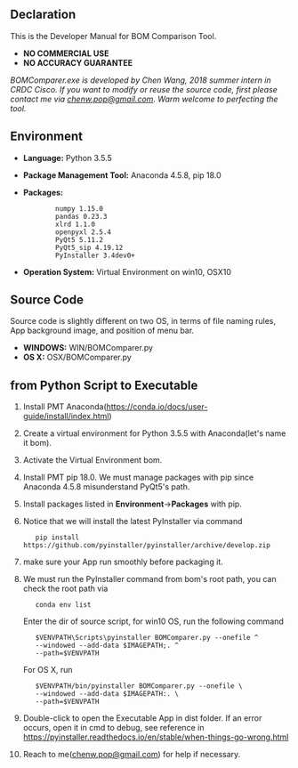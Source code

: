 ## Declaration
This is the Developer Manual for BOM Comparison Tool.

- **NO COMMERCIAL USE**
- **NO ACCURACY GUARANTEE**

*BOMComparer.exe is developed by Chen Wang, 2018 summer intern in CRDC Cisco. If you want to modify or reuse the source code, first please contact me via chenw.pop@gmail.com. Warm welcome to perfecting the tool.*

## Environment
- **Language:** Python 3.5.5
- **Package Management Tool:** Anaconda 4.5.8, pip 18.0
- **Packages:** 

              numpy 1.15.0
              pandas 0.23.3
              xlrd 1.1.0
              openpyxl 2.5.4
              PyQt5 5.11.2
              PyQt5_sip 4.19.12
              PyInstaller 3.4dev0+
              
- **Operation System:** Virtual Environment on win10, OSX10

## Source Code
Source code is slightly different on two OS, in terms of file naming rules, App background image, and position of menu bar.
- **WINDOWS:** WIN/BOMComparer.py
- **OS X:** OSX/BOMComparer.py

## from Python Script to Executable
1. Install PMT Anaconda(https://conda.io/docs/user-guide/install/index.html)
2. Create a virtual environment for Python 3.5.5 with Anaconda(let's name it bom).
3. Activate the Virtual Environment bom.
4. Install PMT pip 18.0. We must manage packages with pip since Anaconda 4.5.8 misunderstand PyQt5's path.
5. Install packages listed in **Environment**->**Packages** with pip.
6. Notice that we will install the latest PyInstaller via command

          pip install https://github.com/pyinstaller/pyinstaller/archive/develop.zip
          
7. make sure your App run smoothly before packaging it.
8. We must run the PyInstaller command from bom's root path, you can check the root path via

          conda env list
          
   Enter the dir of source script, for win10 OS, run the following command
   
          $VENVPATH\Scripts\pyinstaller BOMComparer.py --onefile ^
          --windowed --add-data $IMAGEPATH;. ^
          --path=$VENVPATH
          
   For OS X, run
   
          $VENVPATH/bin/pyinstaller BOMComparer.py --onefile \
          --windowed --add-data $IMAGEPATH:. \
          --path=$VENVPATH
          
9. Double-click to open the Executable App in dist folder. If an error occurs, open it in cmd to debug, see reference in https://pyinstaller.readthedocs.io/en/stable/when-things-go-wrong.html
10. Reach to me(chenw.pop@gmail.com) for help if necessary.
